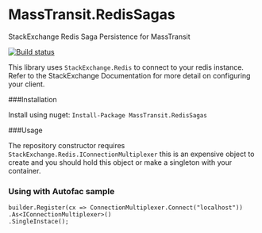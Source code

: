 # MassTransit.RedisSagas
StackExchange Redis Saga Persistence for MassTransit

[![Build status](https://ci.appveyor.com/api/projects/status/e0l18q0tjonu896p?svg=true)](https://ci.appveyor.com/project/ryankelley/masstransit-redissagas)

This library uses `StackExchange.Redis` to connect to your redis instance. Refer to the StackExchange Documentation for more detail on configuring your client.

###Installation

Install using nuget: `Install-Package MassTransit.RedisSagas`

###Usage

The repository constructor requires `StackExchange.Redis.IConnectionMultiplexer` this is an expensive object to create and you should hold this object or make a singleton with your container.

### Using with Autofac sample

```
builder.Register(cx => ConnectionMultiplexer.Connect("localhost"))
.As<IConnectionMultiplexer>()
.SingleInstace();
```
